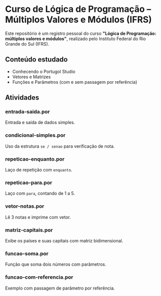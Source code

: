 # Curso de Lógica de Programação – Múltiplos Valores e Módulos (IFRS)

Este repositório é um registro pessoal do curso **"Lógica de Programação: múltiplos valores e módulos"**, realizado pelo Instituto Federal do Rio Grande do Sul (IFRS).

##  Conteúdo estudado

- Conhecendo o Portugol Studio
- Vetores e Matrizes
- Funções e Parâmetros (com e sem passagem por referência)

##  Atividades

###  entrada-saida.por
Entrada e saída de dados simples.

###  condicional-simples.por
Uso da estrutura `se / senao` para verificação de nota.

###  repeticao-enquanto.por
Laço de repetição com `enquanto`.

###  repeticao-para.por
Laço com `para`, contando de 1 a 5.

###  vetor-notas.por
Lê 3 notas e imprime com vetor.

###  matriz-capitais.por
Exibe os países e suas capitais com matriz bidimensional.

### funcao-soma.por
Função que soma dois números com parâmetros.

###  funcao-com-referencia.por
Exemplo com passagem de parâmetro por referência.


